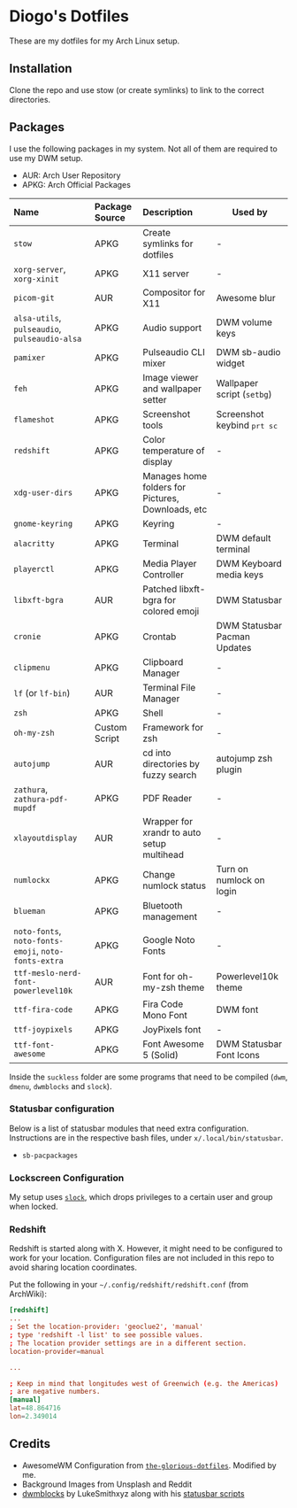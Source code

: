# Diogo's Dotfiles

These are my dotfiles for my Arch Linux setup.

## Installation

Clone the repo and use stow (or create symlinks) to link to the correct directories.

## Packages

I use the following packages in my system. Not all of them are required to use my DWM setup.

- AUR: Arch User Repository
- APKG: Arch Official Packages

| Name                                                 | Package Source | Description                                       | Used by                              |
| :--------------------------------------------------- | :------------- | :------------------------------------------------ | ------------------------------------ |
| `stow`                                               | APKG           | Create symlinks for dotfiles                      | -                                    |
| `xorg-server`, `xorg-xinit`                          | APKG           | X11 server                                        | -                                    |
| `picom-git`                                          | AUR            | Compositor for X11                                | Awesome blur                         |
| `alsa-utils`, `pulseaudio`, `pulseaudio-alsa`        | APKG           | Audio support                                     | DWM volume keys                      |
| `pamixer`                                            | APKG           | Pulseaudio CLI mixer                              | DWM sb-audio widget                  |
| `feh`                                                | APKG           | Image viewer and wallpaper setter                 | Wallpaper script (`setbg`)           |
| `flameshot`                                          | APKG           | Screenshot tools                                  | Screenshot keybind <kbd>prt sc</kbd> |
| `redshift`                                           | APKG           | Color temperature of display                      | -                                    |
| `xdg-user-dirs`                                      | APKG           | Manages home folders for Pictures, Downloads, etc | -                                    |
| `gnome-keyring`                                      | APKG           | Keyring                                           | -                                    |
| `alacritty`                                          | APKG           | Terminal                                          | DWM default terminal                 |
| `playerctl`                                          | APKG           | Media Player Controller                           | DWM Keyboard media keys              |
| `libxft-bgra`                                        | AUR            | Patched libxft-bgra for colored emoji             | DWM Statusbar                        |
| `cronie`                                             | APKG           | Crontab                                           | DWM Statusbar Pacman Updates         |
| `clipmenu`                                           | APKG           | Clipboard Manager                                 | -                                    |
| `lf` (or `lf-bin`)                                   | AUR            | Terminal File Manager                             | -                                    |
| `zsh`                                                | APKG           | Shell                                             | -                                    |
| `oh-my-zsh`                                          | Custom Script  | Framework for zsh                                 | -                                    |
| `autojump`                                           | AUR            | cd into directories by fuzzy search               | autojump zsh plugin                  |
| `zathura`, `zathura-pdf-mupdf`                       | APKG           | PDF Reader                                        | -                                    |
| `xlayoutdisplay`                                     | AUR            | Wrapper for xrandr to auto setup multihead        | -                                    |
| `numlockx`                                           | APKG           | Change <kdb>numlock</kdb> status                  | Turn on numlock on login             |
| `blueman`                                            | APKG           | Bluetooth management                              | -                                    |
| `noto-fonts`, `noto-fonts-emoji`, `noto-fonts-extra` | APKG           | Google Noto Fonts                                 | -                                    |
| `ttf-meslo-nerd-font-powerlevel10k`                  | AUR            | Font for oh-my-zsh theme                          | Powerlevel10k theme                  |
| `ttf-fira-code`                                      | APKG           | Fira Code Mono Font                               | DWM font                             |
| `ttf-joypixels`                                      | APKG           | JoyPixels font                                    | -                                    |
| `ttf-font-awesome`                                   | APKG           | Font Awesome 5 (Solid)                            | DWM Statusbar Font Icons             |

Inside the `suckless` folder are some programs that need to be compiled (`dwm`, `dmenu`, `dwmblocks` and `slock`).

### Statusbar configuration

Below is a list of statusbar modules that need extra configuration.  
Instructions are in the respective bash files, under `x/.local/bin/statusbar`.

- `sb-pacpackages`

### Lockscreen Configuration

My setup uses [`slock`](https://tools.suckless.org/slock/), which drops privileges to
a certain user and group when locked.

### Redshift

Redshift is started along with X. However, it might need to be configured to work
for your location. Configuration files are not included in this repo to avoid sharing
location coordinates.

Put the following in your `~/.config/redshift/redshift.conf` (from ArchWiki):

```conf
[redshift]
...
; Set the location-provider: 'geoclue2', 'manual'
; type 'redshift -l list' to see possible values.
; The location provider settings are in a different section.
location-provider=manual

...

; Keep in mind that longitudes west of Greenwich (e.g. the Americas)
; are negative numbers.
[manual]
lat=48.864716
lon=2.349014
```

## Credits

- AwesomeWM Configuration from [`the-glorious-dotfiles`](https://github.com/manilarome/the-glorious-dotfiles). Modified by me.
- Background Images from Unsplash and Reddit
- [dwmblocks](https://github.com/LukeSmithxyz/dwmblocks) by LukeSmithxyz along with his [statusbar scripts](https://github.com/LukeSmithxyz/voidrice/tree/master/.local/bin/statusbar)
